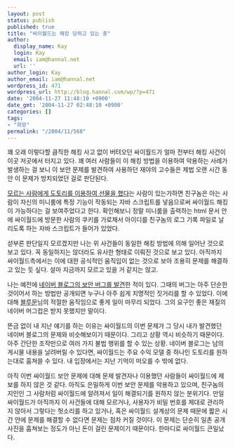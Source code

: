 ```yaml
---
layout: post
status: publish
published: true
title: "싸이월드는 해킹 당하고 있는 중"
author:
  display_name: Kay
  login: Kay
  email: iam@hannal.net
  url: ''
author_login: Kay
author_email: iam@hannal.net
wordpress_id: 471
wordpress_url: http://blog.hannal.com/wp/?p=471
date: '2004-11-27 11:48:10 +0900'
date_gmt: '2004-11-27 02:48:10 +0900'
categories: []
tags:
- "희망"
permalink: "/2004/11/568"
---
```

<p>꽤 오래 이렇다할 큼직한 해킹 사고 없이 버텨오던 싸이월드가 얼마 전부터 해킹 사건이 이곳 저곳에서 터지고 있다. 꽤 여러 사람들이 이 해킹 방법을 이용하여 악용하는 사례가 발생하는 걸 보니 이 보안 문제를 발견하여 사용하던 재야의 고수들은 제법 오랜 시간 동안 이 문제가 방치되었던 걸로 판단된다.</p>
<p><a href="http://miniwini.com/miniwinis/bbs/index.php?bid=talk&amp;mode=read&amp;id=39517">모르는 사람에게 도토리를 이용하여 선물을 했다</a>는 사람이 있는가하면 친구놈은 아는 사람이 자신의 미니룸에 특정 기능이 작동되는 자바 스크립트를 넣음으로써 싸이월드 해킹이 가능하다는 걸 보여주었다고 한다. 확인해보니 정말 미니룸을 출력하는 html 문서 안에 싸이월드에 방문한 사람의 쿠키를 가로채서 아이디를 친구놈의 로그 기록 파일로 날리도록 하는 자바 스크립트가 들어가 있었다.</p>
<p>섣부른 판단일지 모르겠지만 나는 위 사건들이 동일한 해킹 방법에 의해 일어난 것으로 보고 있다. 꼭 동일하지는 않더라도 유사한 형태로 이뤄진 것으로 보고 있다. 아직까지 싸이월드측에서는 이에 대한 공식적인 움직임이 없는 것으로 보아 조용히 문제를 해결하고 있는 듯 싶다. 설마 지금까지 모르고 있을 거 같지는 않고.</p>
<p>나는 예전에 <a href="http://blog.naver.com/kickthebaby/20000728499">네이버 블로그의 보안 버그를 발견</a>한 적이 있다. 그때의 버그는 아주 단순한 것이어서 하는 방법만 공개되면 누구나 아주 쉽게 치명적인 짓거리를 할 수 있었다. 이에 대해 <a href="http://www.tracezone.com">블루문</a>님의 적절한 움직임으로 좋게 일이 마무리 되었다. 그의 요구인 좋은 재질의 네이버 머그컵은 받지 못했지만 말이다.</p>
<p>뜬금 없이 내 지난 얘기를 하는 이유는 싸이월드의 이번 문제가 그 당시 내가 발견했던 네이버 블로그의 문제와 비슷해보이기 때문이다. 그리고 상황 역시 비슷하기 때문이다. 아주 간단한 조작만으로 여러 가지 불법 행위를 할 수 있는 상황. 네이버 블로그는 남의 게시물 내용을 날려버릴 수 있다면, 싸이월드는 주요 수익 모델 중 하나인 도토리를 원하는대로 훔쳐쓸 수 있다. 내 입장에서는 지난 기억이 떠오를 수 밖에 없다.</p>
<p>아직 이번 싸이월드 보안 문제에 대해 문제 발견자나 이용했던 사람들이 싸이월드에 제보를 하지 않은 것 같다. 아직도 은밀하게 이번 보안 문제를 악용하고 있으며, 친구놈의 지인인 그 사람처럼 싸이월드에 알려져서 일이 해결되기를 원하지 않는 분위기다. 만일 싸이월드가 아직까지 이 사건들에 대해 모르거나, 사용자가 비밀 번호를 제대로 관리하지 않아서 그렇다는 헛소리를 하고 있거나, 혹은 싸이월드 설계상의 문제 때문에 짧은 시간 안에 문제를 해결할 수 없다면 문제는 점차 커질 것이다. 이 문제는 단순히 일촌 공개 사진을 훔쳐보는 정도가 아닌 돈이 걸린 문제이기 때문이다. 한마디로 싸이월드 큰일났다.</p>
